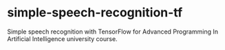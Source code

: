 # simple-speech-recognition-tf
Simple speech recognition with TensorFlow for Advanced Programming In Artificial Intelligence university course.
